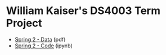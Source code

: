 # William Kaiser's DS4003 Term Project


- [Spring 2 - Data](./pdf_sprints/sprint2-data.pdf) (pdf)
- [Spring 2 - Code](./sprints/sprint2-data.ipynb) (ipynb)